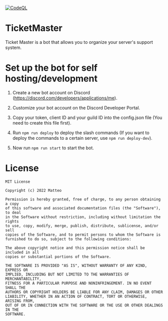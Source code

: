 [![CodeQL](https://github.com/xtari/TicketMaster/actions/workflows/codeql.yml/badge.svg?branch=main)](https://github.com/xtari/TicketMaster/actions/workflows/codeql.yml)

# TicketMaster

Ticket Master is a bot that allows you to organize your server's support system.

# Set up the bot for self hosting/development

1. Create a new bot account on Discord (https://discord.com/developers/applications/me).

2. Customize your bot account on the Discord Developer Portal.

3. Copy your token, client ID and your guild ID into the config.json file (You need to create this file first).

4. Run `npm run deploy` to deploy the slash commands (If you want to deploy the commands to a certain server, use `npm run deploy-dev`).

5. Now run `npm run start` to start the bot.

# License 

```
MIT License

Copyright (c) 2022 Matteo

Permission is hereby granted, free of charge, to any person obtaining a copy
of this software and associated documentation files (the "Software"), to deal
in the Software without restriction, including without limitation the rights
to use, copy, modify, merge, publish, distribute, sublicense, and/or sell
copies of the Software, and to permit persons to whom the Software is
furnished to do so, subject to the following conditions:

The above copyright notice and this permission notice shall be included in all
copies or substantial portions of the Software.

THE SOFTWARE IS PROVIDED "AS IS", WITHOUT WARRANTY OF ANY KIND, EXPRESS OR
IMPLIED, INCLUDING BUT NOT LIMITED TO THE WARRANTIES OF MERCHANTABILITY,
FITNESS FOR A PARTICULAR PURPOSE AND NONINFRINGEMENT. IN NO EVENT SHALL THE
AUTHORS OR COPYRIGHT HOLDERS BE LIABLE FOR ANY CLAIM, DAMAGES OR OTHER
LIABILITY, WHETHER IN AN ACTION OF CONTRACT, TORT OR OTHERWISE, ARISING FROM,
OUT OF OR IN CONNECTION WITH THE SOFTWARE OR THE USE OR OTHER DEALINGS IN THE
SOFTWARE.
```
